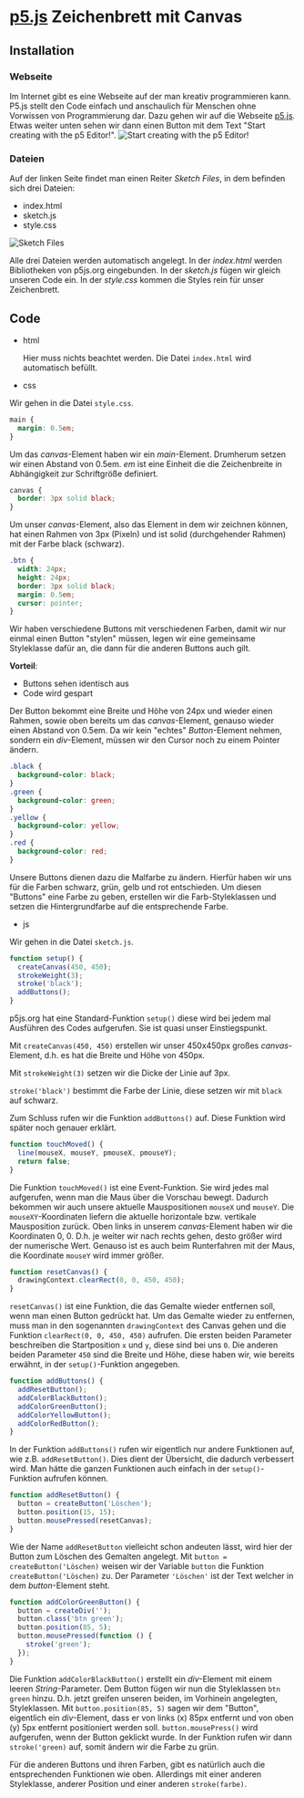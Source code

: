# [p5.js](https://p5js.org/) Zeichenbrett mit Canvas

## Installation

### Webseite

Im Internet gibt es eine Webseite auf der man kreativ programmieren kann. P5.js stellt den Code einfach und anschaulich für Menschen ohne Vorwissen von Programmierung dar. Dazu gehen wir auf die Webseite [p5.js](https://p5js.org/). Etwas weiter unten sehen wir dann einen Button mit dem Text "Start creating with the p5 Editor!". ![Start creating with the p5 Editor!](https://github.com/bennymeier/p5js-canvas-drawing/blob/main/editor_button.png?raw=true)

### Dateien

Auf der linken Seite findet man einen Reiter _Sketch Files_, in dem befinden sich drei Dateien:

- index.html
- sketch.js
- style.css

![Sketch Files](https://github.com/bennymeier/p5js-canvas-drawing/blob/main/files_menu.png?raw=true)

Alle drei Dateien werden automatisch angelegt. In der _index.html_ werden Bibliotheken von p5js.org eingebunden. In der _sketch.js_ fügen wir gleich unseren Code ein. In der _style.css_ kommen die Styles rein für unser Zeichenbrett.

## Code

- html

  Hier muss nichts beachtet werden. Die Datei `index.html` wird automatisch befüllt.

- css

Wir gehen in die Datei `style.css`.

```css
main {
  margin: 0.5em;
}
```

Um das _canvas_-Element haben wir ein _main_-Element. Drumherum setzen wir einen Abstand von 0.5em. _em_ ist eine Einheit die die Zeichenbreite in Abhängigkeit zur Schriftgröße definiert.

```css
canvas {
  border: 3px solid black;
}
```

Um unser _canvas_-Element, also das Element in dem wir zeichnen können, hat einen Rahmen von 3px (Pixeln) und ist solid (durchgehender Rahmen) mit der Farbe black (schwarz).

```css
.btn {
  width: 24px;
  height: 24px;
  border: 3px solid black;
  margin: 0.5em;
  cursor: pointer;
}
```

Wir haben verschiedene Buttons mit verschiedenen Farben, damit wir nur einmal einen Button "stylen" müssen, legen wir eine gemeinsame Styleklasse dafür an, die dann für die anderen Buttons auch gilt.

**Vorteil**:

- Buttons sehen identisch aus
- Code wird gespart

Der Button bekommt eine Breite und Höhe von 24px und wieder einen Rahmen, sowie oben bereits um das _canvas_-Element, genauso wieder einen Abstand von 0.5em. Da wir kein "echtes" _Button_-Element nehmen, sondern ein _div_-Element, müssen wir den Cursor noch zu einem Pointer ändern.

```css
.black {
  background-color: black;
}
.green {
  background-color: green;
}
.yellow {
  background-color: yellow;
}
.red {
  background-color: red;
}
```

Unsere Buttons dienen dazu die Malfarbe zu ändern. Hierfür haben wir uns für die Farben schwarz, grün, gelb und rot entschieden. Um diesen "Buttons" eine Farbe zu geben, erstellen wir die Farb-Styleklassen und setzen die Hintergrundfarbe auf die entsprechende Farbe.

- js

Wir gehen in die Datei `sketch.js`.

```js
function setup() {
  createCanvas(450, 450);
  strokeWeight(3);
  stroke('black');
  addButtons();
}
```

p5js.org hat eine Standard-Funktion `setup()` diese wird bei jedem mal Ausführen des Codes aufgerufen. Sie ist quasi unser Einstiegspunkt.

Mit `createCanvas(450, 450)` erstellen wir unser 450x450px großes _canvas_-Element, d.h. es hat die Breite und Höhe von 450px.

Mit `strokeWeight(3)` setzen wir die Dicke der Linie auf 3px.

`stroke('black')` bestimmt die Farbe der Linie, diese setzen wir mit `black` auf schwarz.

Zum Schluss rufen wir die Funktion `addButtons()` auf. Diese Funktion wird später noch genauer erklärt.

```js
function touchMoved() {
  line(mouseX, mouseY, pmouseX, pmouseY);
  return false;
}
```

Die Funktion `touchMoved()` ist eine Event-Funktion. Sie wird jedes mal aufgerufen, wenn man die Maus über die Vorschau bewegt. Dadurch bekommen wir auch unsere aktuelle Mauspositionen `mouseX` und `mouseY`. Die `mouseXY`-Koordinaten liefern die aktuelle horizontale bzw. vertikale Mausposition zurück. Oben links in unserem _canvas_-Element haben wir die Koordinaten 0, 0. D.h. je weiter wir nach rechts gehen, desto größer wird der numerische Wert. Genauso ist es auch beim Runterfahren mit der Maus, die Koordinate `mouseY` wird immer größer.

```js
function resetCanvas() {
  drawingContext.clearRect(0, 0, 450, 450);
}
```

`resetCanvas()` ist eine Funktion, die das Gemalte wieder entfernen soll, wenn man einen Button gedrückt hat. Um das Gemalte wieder zu entfernen, muss man in den sogenannten `drawingContext` des Canvas gehen und die Funktion `clearRect(0, 0, 450, 450)` aufrufen. Die ersten beiden Parameter beschreiben die Startposition `x` und `y`, diese sind bei uns `0`. Die anderen beiden Parameter `450` sind die Breite und Höhe, diese haben wir, wie bereits erwähnt, in der `setup()`-Funktion angegeben.

```js
function addButtons() {
  addResetButton();
  addColorBlackButton();
  addColorGreenButton();
  addColorYellowButton();
  addColorRedButton();
}
```

In der Funktion `addButtons()` rufen wir eigentlich nur andere Funktionen auf, wie z.B. `addResetButton()`. Dies dient der Übersicht, die dadurch verbessert wird. Man hätte die ganzen Funktionen auch einfach in der `setup()`-Funktion aufrufen können.

```js
function addResetButton() {
  button = createButton('Löschen');
  button.position(15, 15);
  button.mousePressed(resetCanvas);
}
```

Wie der Name `addResetButton` vielleicht schon andeuten lässt, wird hier der Button zum Löschen des Gemalten angelegt. Mit `button = createButton('Löschen)` weisen wir der Variable `button` die Funktion `createButton('Löschen)` zu. Der Parameter `'Löschen'` ist der Text welcher in dem _button_-Element steht.

```js
function addColorGreenButton() {
  button = createDiv('');
  button.class('btn green');
  button.position(85, 5);
  button.mousePressed(function () {
    stroke('green');
  });
}
```

Die Funktion `addColorBlackButton()` erstellt ein _div_-Element mit einem leeren _String_-Parameter. Dem Button fügen wir nun die Styleklassen `btn green` hinzu. D.h. jetzt greifen unseren beiden, im Vorhinein angelegten, Styleklassen. Mit `button.position(85, 5)` sagen wir dem "Button", eigentlich ein _div_-Element, dass er von links (x) 85px entfernt und von oben (y) 5px entfernt positioniert werden soll.
`button.mousePress()` wird aufgerufen, wenn der Button geklickt wurde. In der Funktion rufen wir dann `stroke('green)` auf, somit ändern wir die Farbe zu grün.

Für die anderen Buttons und ihren Farben, gibt es natürlich auch die entsprechenden Funktionen wie oben. Allerdings mit einer anderen Styleklasse, anderer Position und einer anderen `stroke(farbe)`.

